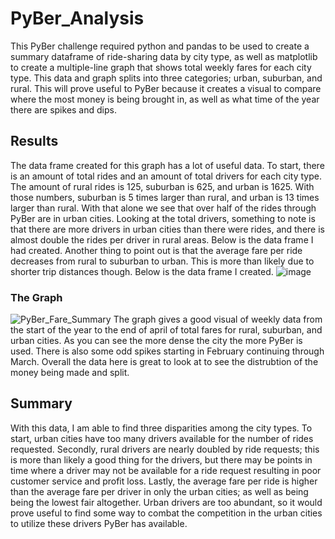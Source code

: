 # PyBer_Analysis
 
 This PyBer challenge required python and pandas to be used to create a summary dataframe of ride-sharing data by city type, as well as matplotlib to create a multiple-line graph that shows total weekly fares for each city type. This data and graph splits into three categories; urban, suburban, and rural. This will prove useful to PyBer because it creates a visual to compare where the most money is being brought in, as well as what time of the year there are spikes and dips. 

## Results
 The data frame created for this graph has a lot of useful data. To start, there is an amount of total rides and an amount of total drivers for each city type.
The amount of rural rides is 125, suburban is 625, and urban is 1625. With those numbers, suburban is 5 times larger than rural, and urban is 13 times larger than rural. With that alone we see that over half of the rides through PyBer are in urban cities. Looking at the total drivers, something to note is that there are more drivers in urban cities than there were rides, and there is almost double the rides per driver in rural areas.  Below is the data frame I had created. Another thing to point out is that the average fare per ride decreases from rural to suburban to urban. This is more than likely due to shorter trip distances though. Below is the data frame I created.
![image](https://user-images.githubusercontent.com/104074135/182992995-9e76b933-197c-4468-b671-18115f674b25.png)
### The Graph
![PyBer_Fare_Summary](https://user-images.githubusercontent.com/104074135/182998412-a5ecf958-c4fb-4881-a77c-f8a1f63c389c.png)
 The graph gives a good visual of weekly data from the start of the year to the end of april of total fares for rural, suburban, and urban cities.
As you can see the more dense the city the more PyBer is used. There is also some odd spikes starting in February continuing through March. Overall the data here is great to look at to see the distrubtion of the money being made and split.

## Summary
 With this data, I am able to find three disparities among the city types. To start, urban cities have too many drivers available for the number of rides requested. Secondly, rural drivers are nearly doubled by ride requests; this is more than likely a good thing for the drivers, but there may be points in time where a driver may not be available for a ride request resulting in poor customer service and profit loss. Lastly, the average fare per ride is higher than the average fare per driver in only the urban cities; as well as being being the lowest fair altogether. Urban drivers are too abundant, so it would prove useful to find some way to combat the competition in the urban cities to utilize these drivers PyBer has available. 
